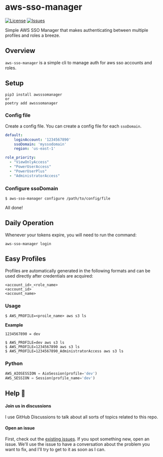 # aws-sso-manager

[![License](https://img.shields.io/github/license/brett-fitz/aws-sso-manager?style=flat-square)](https://github.com/brett-fitz/aws-sso-manager/blob/main/LICENSE)
[![Issues](https://img.shields.io/github/issues/brett-fitz/aws-sso-manager?style=flat-square)](https://github.com/brett-fitz/aws-sso-manager/issues)

Simple AWS SSO Manager that makes authenticating between multiple profiles and roles a breeze. 

## Overview

`aws-sso-manager` is a simple cli to manage auth for aws sso accounts and roles. 

## Setup

```shell
pip3 install awsssomanager
or
poetry add awsssomanager
```

### Config file

Create a config file. You can create a config file for each `ssoDomain`.

```yaml
default:
    loginAccount: '1234567890'
    ssoDomain: 'myssodomain'
    region: 'us-east-1'

role_priority:
  - "ViewOnlyAccess"
  - "PowerUserAccess"
  - "PowerUserPlus"
  - "AdministratorAccess"
```

### Configure ssoDomain

```shell
$ aws-sso-manager configure /path/to/config/file
```

All done!

## Daily Operation

Whenever your tokens expire, you will need to run the command:

```shell
aws-sso-manager login
```

## Easy Profiles

Profiles are automatically generated in the following formats and can be used directly after credentials are acquired:

```
<account_id>_<role_name>
<account_id>
<account_name>
```

### Usage

```shell
$ AWS_PROFILE=<proile_name> aws s3 ls
```

**Example**

```shell
1234567890 = dev

$ AWS_PROFILE=dev aws s3 ls
$ AWS_PROFILE=1234567890 aws s3 ls
$ AWS_PROFILE=1234567890_AdministratorAccess aws s3 ls
```

### Python

```python
AWS_AIOSESSION = AioSession(profile='dev')
AWS_SESSION = Session(profile_name='dev')
```

## Help :construction_worker:

#### Join us in discussions
I use GitHub Discussions to talk about all sorts of topics related to this repo.

#### Open an issue
First, check out the [existing issues](https://github.com/brett-fitz/aws-sso-manager/issues). If you spot
something new, open an issue. We'll use the issue to have a conversation about the problem you want
to fix, and I'll try to get to it as soon as I can.

